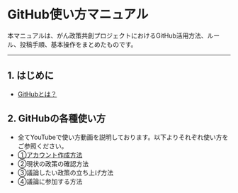 # GitHub使い方マニュアル

本マニュアルは、がん政策共創プロジェクトにおけるGitHub活用方法、ルール、投稿手順、基本操作をまとめたものです。

---

## 1. はじめに
- [GitHubとは？](docs/manual/what_is_github.md)

## 2. GitHubの各種使い方
- 全てYouTubeで使い方動画を説明しております。以下よりそれぞれ使い方をご参照ください。
- [①アカウント作成方法](https://youtu.be/ewq3GlqE51Q)
- ②現状の政策の確認方法
- ③議論したい政策の立ち上げ方法
- ④議論に参加する方法
